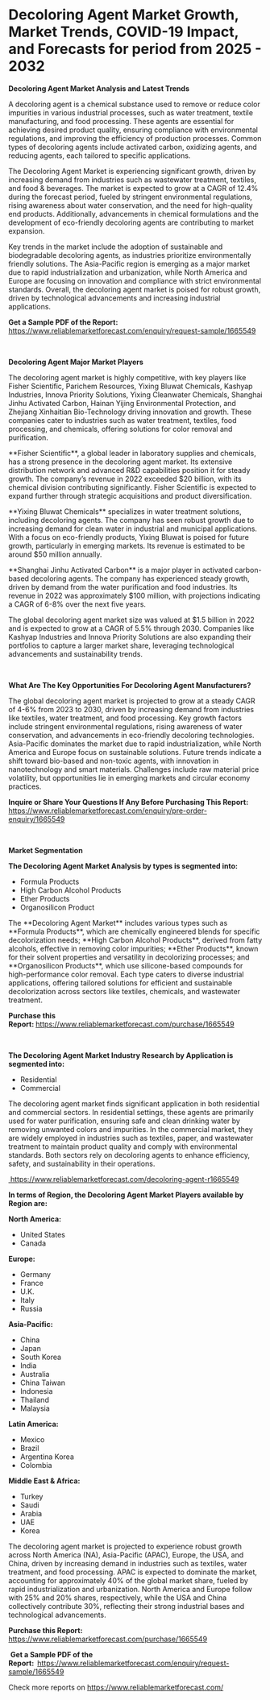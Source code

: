 <p><h1>Decoloring Agent Market Growth, Market Trends, COVID-19 Impact, and Forecasts for period from 2025 - 2032</h1></p><p><strong>Decoloring Agent Market Analysis and Latest Trends</strong></p>
<p><p>A decoloring agent is a chemical substance used to remove or reduce color impurities in various industrial processes, such as water treatment, textile manufacturing, and food processing. These agents are essential for achieving desired product quality, ensuring compliance with environmental regulations, and improving the efficiency of production processes. Common types of decoloring agents include activated carbon, oxidizing agents, and reducing agents, each tailored to specific applications.</p><p>The Decoloring Agent Market is experiencing significant growth, driven by increasing demand from industries such as wastewater treatment, textiles, and food & beverages. The market is expected to grow at a CAGR of 12.4% during the forecast period, fueled by stringent environmental regulations, rising awareness about water conservation, and the need for high-quality end products. Additionally, advancements in chemical formulations and the development of eco-friendly decoloring agents are contributing to market expansion.</p><p>Key trends in the market include the adoption of sustainable and biodegradable decoloring agents, as industries prioritize environmentally friendly solutions. The Asia-Pacific region is emerging as a major market due to rapid industrialization and urbanization, while North America and Europe are focusing on innovation and compliance with strict environmental standards. Overall, the decoloring agent market is poised for robust growth, driven by technological advancements and increasing industrial applications.</p></p>
<p><strong>Get a Sample PDF of the Report:&nbsp;</strong> <a href="https://www.reliablemarketforecast.com/enquiry/request-sample/1665549?utm_campaign=1105&utm_medium=2&utm_source=Github&utm_content=ia&utm_term=26012025&utm_id=decoloring-agent">https://www.reliablemarketforecast.com/enquiry/request-sample/1665549</a></p>
<p>&nbsp;</p>
<p><strong>Decoloring Agent Major Market Players</strong></p>
<p><p>The decoloring agent market is highly competitive, with key players like Fisher Scientific, Parichem Resources, Yixing Bluwat Chemicals, Kashyap Industries, Innova Priority Solutions, Yixing Cleanwater Chemicals, Shanghai Jinhu Activated Carbon, Hainan Yijing Environmental Protection, and Zhejiang Xinhaitian Bio-Technology driving innovation and growth. These companies cater to industries such as water treatment, textiles, food processing, and chemicals, offering solutions for color removal and purification.</p><p>**Fisher Scientific**, a global leader in laboratory supplies and chemicals, has a strong presence in the decoloring agent market. Its extensive distribution network and advanced R&D capabilities position it for steady growth. The company’s revenue in 2022 exceeded $20 billion, with its chemical division contributing significantly. Fisher Scientific is expected to expand further through strategic acquisitions and product diversification.</p><p>**Yixing Bluwat Chemicals** specializes in water treatment solutions, including decoloring agents. The company has seen robust growth due to increasing demand for clean water in industrial and municipal applications. With a focus on eco-friendly products, Yixing Bluwat is poised for future growth, particularly in emerging markets. Its revenue is estimated to be around $50 million annually.</p><p>**Shanghai Jinhu Activated Carbon** is a major player in activated carbon-based decoloring agents. The company has experienced steady growth, driven by demand from the water purification and food industries. Its revenue in 2022 was approximately $100 million, with projections indicating a CAGR of 6-8% over the next five years.</p><p>The global decoloring agent market size was valued at $1.5 billion in 2022 and is expected to grow at a CAGR of 5.5% through 2030. Companies like Kashyap Industries and Innova Priority Solutions are also expanding their portfolios to capture a larger market share, leveraging technological advancements and sustainability trends.</p></p>
<p>&nbsp;</p>
<p><strong>What Are The Key Opportunities For Decoloring Agent Manufacturers?</strong></p>
<p><p>The global decoloring agent market is projected to grow at a steady CAGR of 4-6% from 2023 to 2030, driven by increasing demand from industries like textiles, water treatment, and food processing. Key growth factors include stringent environmental regulations, rising awareness of water conservation, and advancements in eco-friendly decoloring technologies. Asia-Pacific dominates the market due to rapid industrialization, while North America and Europe focus on sustainable solutions. Future trends indicate a shift toward bio-based and non-toxic agents, with innovation in nanotechnology and smart materials. Challenges include raw material price volatility, but opportunities lie in emerging markets and circular economy practices.</p></p>
<p><strong>Inquire or Share Your Questions If Any Before Purchasing This Report:</strong> <a href="https://www.reliablemarketforecast.com/enquiry/pre-order-enquiry/1665549?utm_campaign=1105&utm_medium=2&utm_source=Github&utm_content=ia&utm_term=26012025&utm_id=decoloring-agent">https://www.reliablemarketforecast.com/enquiry/pre-order-enquiry/1665549</a></p>
<p>&nbsp;</p>
<p><strong>Market Segmentation</strong></p>
<p><strong>The Decoloring Agent Market Analysis by types is segmented into:</strong></p>
<p><ul><li>Formula Products</li><li>High Carbon Alcohol Products</li><li>Ether Products</li><li>Organosilicon Product</li></ul></p>
<p><p>The **Decoloring Agent Market** includes various types such as **Formula Products**, which are chemically engineered blends for specific decolorization needs; **High Carbon Alcohol Products**, derived from fatty alcohols, effective in removing color impurities; **Ether Products**, known for their solvent properties and versatility in decolorizing processes; and **Organosilicon Products**, which use silicone-based compounds for high-performance color removal. Each type caters to diverse industrial applications, offering tailored solutions for efficient and sustainable decolorization across sectors like textiles, chemicals, and wastewater treatment.</p></p>
<p><strong>Purchase this Report:&nbsp;</strong><a href="https://www.reliablemarketforecast.com/purchase/1665549?utm_campaign=1105&utm_medium=2&utm_source=Github&utm_content=ia&utm_term=26012025&utm_id=decoloring-agent">https://www.reliablemarketforecast.com/purchase/1665549</a></p>
<p>&nbsp;</p>
<p><strong>The Decoloring Agent Market Industry Research by Application is segmented into:</strong></p>
<p><ul><li>Residential</li><li>Commercial</li></ul></p>
<p><p>The decoloring agent market finds significant application in both residential and commercial sectors. In residential settings, these agents are primarily used for water purification, ensuring safe and clean drinking water by removing unwanted colors and impurities. In the commercial market, they are widely employed in industries such as textiles, paper, and wastewater treatment to maintain product quality and comply with environmental standards. Both sectors rely on decoloring agents to enhance efficiency, safety, and sustainability in their operations.</p></p>
<p><a href="https://www.reliablemarketforecast.com/decoloring-agent-r1665549?utm_campaign=1105&utm_medium=2&utm_source=Github&utm_content=ia&utm_term=26012025&utm_id=decoloring-agent">&nbsp;https://www.reliablemarketforecast.com/decoloring-agent-r1665549</a></p>
<p><strong>In terms of Region, the Decoloring Agent Market Players available by Region are:</strong></p>
<p>
    <p> <strong> North America: </strong>
        <ul>
            <li>United States</li>
            <li>Canada</li>
        </ul>
        </p> 
    <p> <strong> Europe: </strong>
        <ul>
            <li>Germany</li>
            <li>France</li>
            <li>U.K.</li>
            <li>Italy</li>
            <li>Russia</li>
        </ul>
        </p> 
    <p> <strong> Asia-Pacific: </strong>
        <ul>
            <li>China</li>
            <li>Japan</li>
            <li>South Korea</li>
            <li>India</li>
            <li>Australia</li>
            <li>China Taiwan</li>
            <li>Indonesia</li>
            <li>Thailand</li>
            <li>Malaysia</li>
        </ul>
        </p> 
    <p> <strong> Latin America: </strong>
        <ul>
            <li>Mexico</li>
            <li>Brazil</li>
            <li>Argentina Korea</li>
            <li>Colombia</li>
        </ul>
        </p> 
    <p> <strong> Middle East & Africa: </strong>
        <ul>
            <li>Turkey</li>
            <li>Saudi</li>
            <li>Arabia</li>
            <li>UAE</li>
            <li>Korea</li>
        </ul>
    </p>
    </p>
<p><p>The decoloring agent market is projected to experience robust growth across North America (NA), Asia-Pacific (APAC), Europe, the USA, and China, driven by increasing demand in industries such as textiles, water treatment, and food processing. APAC is expected to dominate the market, accounting for approximately 40% of the global market share, fueled by rapid industrialization and urbanization. North America and Europe follow with 25% and 20% shares, respectively, while the USA and China collectively contribute 30%, reflecting their strong industrial bases and technological advancements.</p></p>
<p><strong>Purchase this Report: </strong><a href="https://www.reliablemarketforecast.com/purchase/1665549?utm_campaign=1105&utm_medium=2&utm_source=Github&utm_content=ia&utm_term=26012025&utm_id=decoloring-agent">https://www.reliablemarketforecast.com/purchase/1665549</a></p>
<p>&nbsp;<strong>Get a Sample PDF of the Report:&nbsp;&nbsp;</strong><a href="https://www.reliablemarketforecast.com/enquiry/request-sample/1665549?utm_campaign=1105&utm_medium=2&utm_source=Github&utm_content=ia&utm_term=26012025&utm_id=decoloring-agent">https://www.reliablemarketforecast.com/enquiry/request-sample/1665549</a></p>
<p><strong></strong></p>
<p>Check more reports on <a href="https://www.reliablemarketforecast.com/?utm_campaign=1105&utm_medium=2&utm_source=Github&utm_content=ia&utm_term=26012025&utm_id=decoloring-agent">https://www.reliablemarketforecast.com/</a></p>